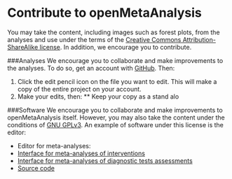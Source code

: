 Contribute to openMetaAnalysis
=================

You may take the content, including images such as forest plots, from the analyses and use under the terms of the [Creative Commons Attribution-ShareAlike license](http://creativecommons.org/licenses/by-sa/3.0/). In addition, we encourage you to contribute.

###Analyses
We encourage you to collaborate and make improvements to the analyses. To do so, get an account with [GitHub](http://github.com). Then:
 1. Click the edit pencil icon on the file you want to edit. This will make a copy of the entire project on your account. 
 2. Make your edits, then:
 ** Keep your copy as a stand alo

###Software
We encourage you to collaborate and make improvements to openMetaAnalysis itself. However, you may also take the content under the conditions of [GNU GPLv3](http://www.gnu.org/licenses/gpl.html). An example of software under this license is the editor:

* Editor for meta-analyses:
 * [Interface for meta-analyses of interventions](https://openmetaanalysis.ocpu.io/home/www/editor.html)
 * [Interface for meta-analyses of diagnostic tests assessments](https://openmetaanalysis.ocpu.io/home/www/editor-dx.html)
 * [Source code](https://github.com/openMetaAnalysis/home)
